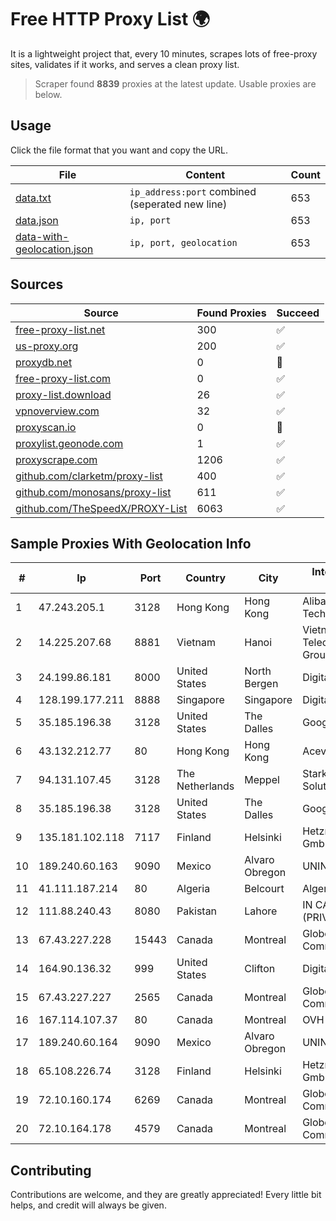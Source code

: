 
# Free HTTP Proxy List 🌍

It is a lightweight project that, every 10 minutes, scrapes lots of free-proxy sites, validates if it works, and serves a clean proxy list.


> Scraper found **8839** proxies at the latest update. Usable proxies are below.

## Usage

Click the file format that you want and copy the URL.


|File|Content|Count|
|----|-------|-----|
|[data.txt](https://raw.githubusercontent.com/themiralay/Proxy-List-World/master/data.txt)|`ip_address:port` combined (seperated new line)|653|
|[data.json](https://raw.githubusercontent.com/themiralay/Proxy-List-World/master/data.json)|`ip, port`|653|
|[data-with-geolocation.json](https://raw.githubusercontent.com/themiralay/Proxy-List-World/master/data-with-geolocation.json)|`ip, port, geolocation`|653|

## Sources

|Source|Found Proxies|Succeed|
|------|-------------|-------|
|[free-proxy-list.net](https://free-proxy-list.net)|300|✅|
|[us-proxy.org](https://www.us-proxy.org)|200|✅|
|[proxydb.net](http://proxydb.net)|0|🚫|
|[free-proxy-list.com](https://free-proxy-list.com/?page=&port=&type%5B%5D=http&type%5B%5D=https&up_time=0&search=Search)|0|✅|
|[proxy-list.download](https://www.proxy-list.download/HTTP)|26|✅|
|[vpnoverview.com](https://vpnoverview.com/privacy/anonymous-browsing/free-proxy-servers)|32|✅|
|[proxyscan.io](https://www.proxyscan.io)|0|🚫|
|[proxylist.geonode.com](https://proxylist.geonode.com/api/proxy-list?limit=300&page=1&sort_by=lastChecked&sort_type=desc&protocols=http,https)|1|✅|
|[proxyscrape.com](https://api.proxyscrape.com/v2/?request=displayproxies&protocol=http&timeout=10000&country=all&ssl=all&anonymity=all)|1206|✅|
|[github.com/clarketm/proxy-list](https://raw.githubusercontent.com/clarketm/proxy-list/master/proxy-list-raw.txt)|400|✅|
|[github.com/monosans/proxy-list](https://raw.githubusercontent.com/monosans/proxy-list/main/proxies/http.txt)|611|✅|
|[github.com/TheSpeedX/PROXY-List](https://raw.githubusercontent.com/TheSpeedX/PROXY-List/master/http.txt)|6063|✅|


## Sample Proxies With Geolocation Info

|#|Ip|Port|Country|City|Internet Service Provider|
|-|--|----|-------|----|-------------------------|
|1|47.243.205.1|3128|Hong Kong|Hong Kong|Alibaba (US) Technology Co., Ltd.|
|2|14.225.207.68|8881|Vietnam|Hanoi|Vietnam Posts and Telecommunications Group|
|3|24.199.86.181|8000|United States|North Bergen|DigitalOcean, LLC|
|4|128.199.177.211|8888|Singapore|Singapore|DigitalOcean, LLC|
|5|35.185.196.38|3128|United States|The Dalles|Google LLC|
|6|43.132.212.77|80|Hong Kong|Hong Kong|Aceville Pte.ltd|
|7|94.131.107.45|3128|The Netherlands|Meppel|Stark Industries Solutions LTD|
|8|35.185.196.38|3128|United States|The Dalles|Google LLC|
|9|135.181.102.118|7117|Finland|Helsinki|Hetzner Online GmbH|
|10|189.240.60.163|9090|Mexico|Alvaro Obregon|UNINET|
|11|41.111.187.214|80|Algeria|Belcourt|Algerie Telecom|
|12|111.88.240.43|8080|Pakistan|Lahore|IN CABLE INTERNET (PRIVATE) LIMITED|
|13|67.43.227.228|15443|Canada|Montreal|GloboTech Communications|
|14|164.90.136.32|999|United States|Clifton|DigitalOcean, LLC|
|15|67.43.227.227|2565|Canada|Montreal|GloboTech Communications|
|16|167.114.107.37|80|Canada|Montreal|OVH SAS|
|17|189.240.60.164|9090|Mexico|Alvaro Obregon|UNINET|
|18|65.108.226.74|3128|Finland|Helsinki|Hetzner Online GmbH|
|19|72.10.160.174|6269|Canada|Montreal|GloboTech Communications|
|20|72.10.164.178|4579|Canada|Montreal|GloboTech Communications|



## Contributing

Contributions are welcome, and they are greatly appreciated! Every
little bit helps, and credit will always be given.

